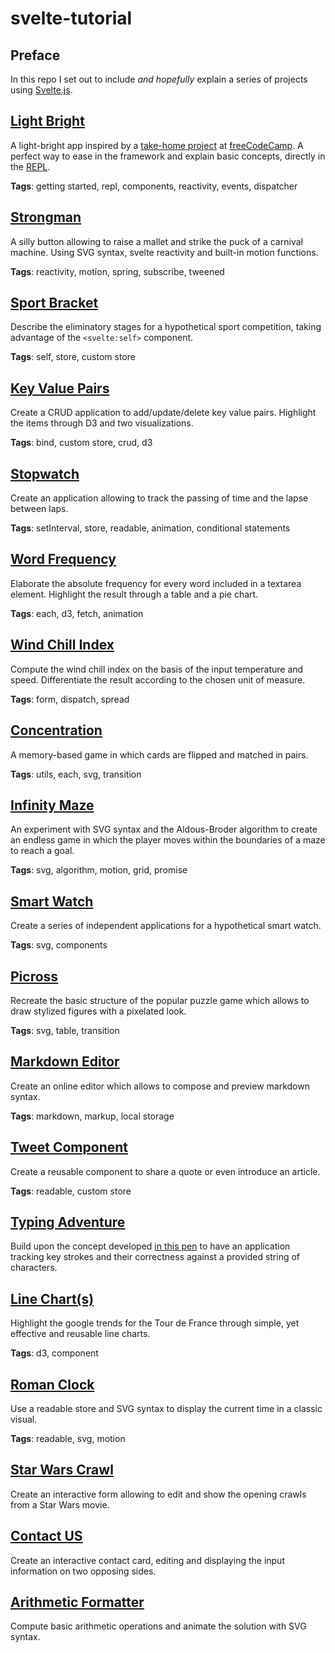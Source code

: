 # svelte-tutorial

## Preface

In this repo I set out to include _and hopefully_ explain a series of projects using [Svelte.js](https://svelte.dev).

## [Light Bright](https://svelte.dev/repl/cef9541e26814afa8abdc2d84feecb42)

A light-bright app inspired by a [take-home project](https://learn.freecodecamp.org/coding-interview-prep/take-home-projects/build-a-light-bright-app/) at [freeCodeCamp](freecodecamp.org). A perfect way to ease in the framework and explain basic concepts, directly in the [REPL](https://svelte.dev/repl).

**Tags**: getting started, repl, components, reactivity, events, dispatcher

## [Strongman](https://svelte.dev/repl/c234f8c4626440179c710f0c65cabfca)

A silly button allowing to raise a mallet and strike the puck of a carnival machine. Using SVG syntax, svelte reactivity and built-in motion functions.

**Tags**: reactivity, motion, spring, subscribe, tweened

## [Sport Bracket](https://svelte.dev/repl/4941cafa6eee409d947716816190222f)

Describe the eliminatory stages for a hypothetical sport competition, taking advantage of the `<svelte:self>` component.

**Tags**: self, store, custom store

## [Key Value Pairs](https://svelte.dev/repl/2fead853d94049e79805984858db9adb)

Create a CRUD application to add/update/delete key value pairs. Highlight the items through D3 and two visualizations.

**Tags**: bind, custom store, crud, d3

## [Stopwatch](https://svelte.dev/repl/591aff801e1d47498afdc2738fea4485)

Create an application allowing to track the passing of time and the lapse between laps.

**Tags**: setInterval, store, readable, animation, conditional statements

## [Word Frequency](https://codepen.io/borntofrappe/pen/QWWWqQM)

Elaborate the absolute frequency for every word included in a textarea element. Highlight the result through a table and a pie chart.

**Tags**: each, d3, fetch, animation

## [Wind Chill Index](https://codepen.io/borntofrappe/pen/WNNrrJg)

Compute the wind chill index on the basis of the input temperature and speed. Differentiate the result according to the chosen unit of measure.

**Tags**: form, dispatch, spread

## [Concentration](https://codepen.io/borntofrappe/pen/yLLVNME)

A memory-based game in which cards are flipped and matched in pairs.

**Tags**: utils, each, svg, transition

## [Infinity Maze](https://codepen.io/borntofrappe/pen/pooeyww)

An experiment with SVG syntax and the Aldous-Broder algorithm to create an endless game in which the player moves within the boundaries of a maze to reach a goal.

**Tags**: svg, algorithm, motion, grid, promise

## [Smart Watch](https://codepen.io/borntofrappe/pen/bGGWMBx)

Create a series of independent applications for a hypothetical smart watch.

**Tags**: svg, components

## [Picross](https://codepen.io/borntofrappe/pen/yLLPBMr)

Recreate the basic structure of the popular puzzle game which allows to draw stylized figures with a pixelated look.

**Tags**: svg, table, transition

## [Markdown Editor](https://codepen.io/borntofrappe/pen/VwwyGzR)

Create an online editor which allows to compose and preview markdown syntax.

**Tags**: markdown, markup, local storage

## [Tweet Component](https://svelte.dev/repl/2fd524fb5c7f427891269b4d0928ac15?version=3.12.1)

Create a reusable component to share a quote or even introduce an article.

**Tags**: readable, custom store

## [Typing Adventure](https://codepen.io/borntofrappe/pen/WNNaGKJ)

Build upon the concept developed [in this pen](https://codepen.io/borntofrappe/pen/bzpQLa) to have an application tracking key strokes and their correctness against a provided string of characters.

## [Line Chart(s)](https://codesandbox.io/s/svelte-line-charts-spuqv)

Highlight the google trends for the Tour de France through simple, yet effective and reusable line charts.

**Tags**: d3, component

## [Roman Clock](https://svelte.dev/repl/ce67640a4c034cfa8585f3555fff3f8d)

Use a readable store and SVG syntax to display the current time in a classic visual.

**Tags**: readable, svg, motion

## [Star Wars Crawl](https://svelte.dev/repl/545f0f3393954c4e8f06b1c0a8786475)

Create an interactive form allowing to edit and show the opening crawls from a Star Wars movie.

## [Contact US](https://njbcg.codesandbox.io/)

Create an interactive contact card, editing and displaying the input information on two opposing sides.

## [Arithmetic Formatter](https://svelte.dev/repl/730b7da509b74438a9d1c4bc6306b52f)

Compute basic arithmetic operations and animate the solution with SVG syntax.
